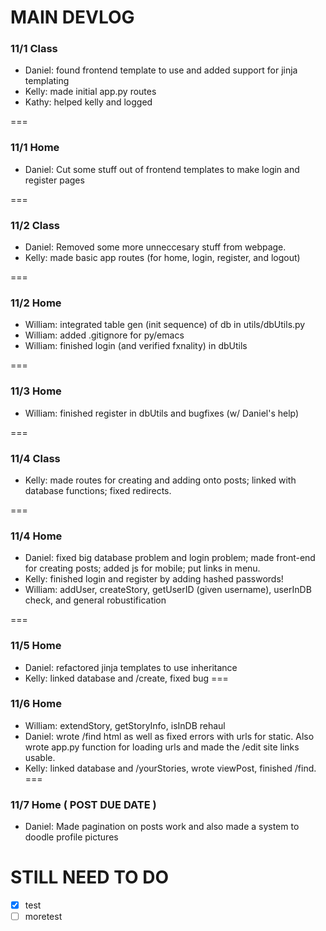 # MAIN DEVLOG

### 11/1 Class
- Daniel: found frontend template to use and added support for jinja templating
- Kelly: made initial app.py routes
- Kathy: helped kelly and logged

===

### 11/1 Home
- Daniel: Cut some stuff out of frontend templates to make login and register pages

===

### 11/2 Class
- Daniel: Removed some more unneccesary stuff from webpage.
- Kelly: made basic app routes (for home, login, register, and logout)

===

### 11/2 Home
- William: integrated table gen (init sequence) of db in utils/dbUtils.py
- William: added .gitignore for py/emacs
- William: finished login (and verified fxnality) in dbUtils

===

### 11/3 Home
- William: finished register in dbUtils and bugfixes (w/ Daniel's help)

===

### 11/4 Class
- Kelly: made routes for creating and adding onto posts; linked with database functions; fixed redirects.

===

### 11/4 Home
- Daniel: fixed big database problem and login problem; made front-end for creating posts; added js for mobile; put links in menu.
- Kelly: finished login and register by adding hashed passwords!
- William: addUser, createStory, getUserID (given username), userInDB check, and general robustification

===


### 11/5 Home
- Daniel: refactored jinja templates to use inheritance
- Kelly: linked database and /create, fixed bug
===

### 11/6 Home
- William: extendStory, getStoryInfo, isInDB rehaul
- Daniel: wrote /find html as well as fixed errors with urls for static. Also wrote app.py function for loading urls and made the /edit site links usable.
- Kelly: linked database and /yourStories, wrote viewPost, finished /find.
===

### 11/7 Home ( POST DUE DATE )
- Daniel: Made pagination on posts work and also made a system to doodle profile pictures

# STILL NEED TO DO

- [x] test
- [ ] moretest
